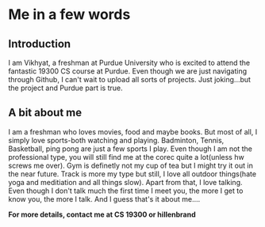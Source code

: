 # Me in a few words

## Introduction
I am Vikhyat, a freshman at Purdue University who is excited to attend the fantastic 19300 CS course at Purdue. Even though we are just navigating through Github, I can't wait to upload all sorts of projects. Just joking...but the project and Purdue part is true. 


## A bit about me
I am a freshman who loves movies, food and maybe books. But most of all, I simply love sports-both watching and playing. Badminton, Tennis, Basketball, ping pong are just a few sports I play. Even though I am not the professional type, you will still find me at the corec quite a lot(unless hw screws me over). Gym is definetly not my cup of tea but I might try it out in the near future. Track is more my type but still, I love all outdoor things(hate yoga and meditiation and all things slow). Apart from that, I love talking. Even though I don't talk much the first time I meet you, the more I get to know you, the more I talk. And I guess that's it about me....

**For more details, contact me at CS 19300 or hillenbrand**
